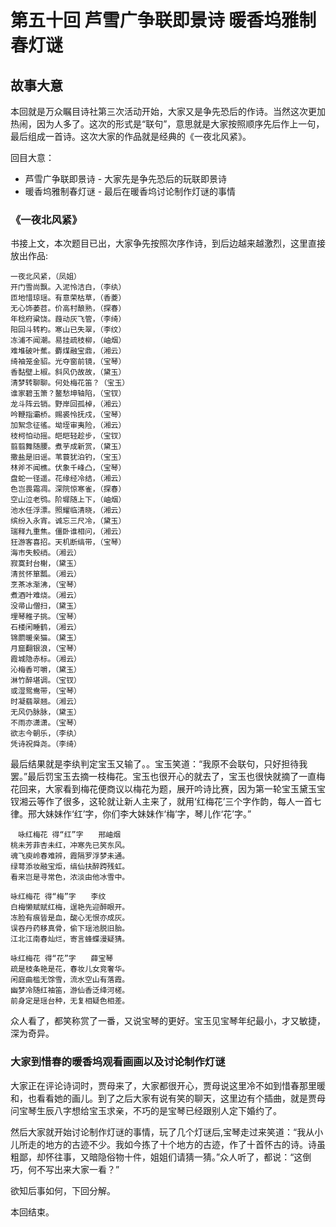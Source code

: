 # 第五十回 芦雪广争联即景诗 暖香坞雅制春灯谜

## 故事大意

本回就是万众瞩目诗社第三次活动开始，大家又是争先恐后的作诗。当然这次更加热闹，因为人多了。这次的形式是“联句”，意思就是大家按照顺序先后作上一句，最后组成一首诗。这次大家的作品就是经典的《一夜北风紧》。

回目大意：

* 芦雪广争联即景诗 - 大家先是争先恐后的玩联即景诗
* 暖香坞雅制春灯谜 - 最后在暖香坞讨论制作灯谜的事情

### 《一夜北风紧》

书接上文，本次题目已出，大家争先按照次序作诗，到后边越来越激烈，这里直接放出作品:

```shell
一夜北风紧，（凤姐）
开门雪尚飘。入泥怜洁白，（李纨）
匝地惜琼瑶。有意荣枯草，（香菱）
无心饰萎苕。价高村酿熟，（探春）
年稔府粱饶。葭动灰飞管，（李绮）
阳回斗转杓。寒山已失翠，（李纹）
冻浦不闻潮。易挂疏枝柳，（岫烟）
难堆破叶蕉。麝煤融宝鼎，（湘云）
绮袖笼金貂。光夺窗前镜，（宝琴）
香黏壁上椒。斜风仍故故，（黛玉）
清梦转聊聊。何处梅花笛？（宝玉）
谁家碧玉箫？鳌愁坤轴陷，（宝钗）
龙斗阵云销。野岸回孤棹，（湘云）
吟鞭指灞桥。赐裘怜抚戍，（宝琴）
加絮念征徭。坳垤审夷险，（湘云）
枝柯怕动摇。皑皑轻趁步，（宝钗）
翦翦舞随腰。煮芋成新赏，（黛玉）
撒盐是旧谣。苇蓑犹泊钓，（宝玉）
林斧不闻樵。伏象千峰凸，（宝琴）
盘蛇一径遥。花缘经冷结，（湘云）
色岂畏霜凋。深院惊寒雀，（探春）
空山泣老鸮。阶墀随上下，（岫烟）
池水任浮漂。照耀临清晓，（湘云）
缤纷入永宵。诚忘三尺冷，（黛玉）
瑞释九重焦。僵卧谁相问，（湘云）
狂游客喜招。天机断缟带，（宝琴）
海市失鲛绡。（湘云）
寂寞封台榭，（黛玉）
清贫怀箪瓢。（湘云）
烹茶冰渐沸，（宝琴）
煮酒叶难烧。（湘云）
没帚山僧扫，（黛玉）
埋琴稚子挑。（宝琴）
石楼闲睡鹤，（湘云）
锦罽暖亲猫。（黛玉）
月窟翻银浪，（宝琴）
霞城隐赤标。（湘云）
沁梅香可嚼，（黛玉）
淋竹醉堪调。（宝钗）
或湿鸳鸯带，（宝琴）
时凝翡翠翘。（湘云）
无风仍脉脉，（黛玉）
不雨亦潇潇。（宝琴）
欲志今朝乐，（李纨）
凭诗祝舜尧。（李绮）
```

最后结果就是李纨判定宝玉又输了。。宝玉笑道：“我原不会联句，只好担待我罢。”最后罚宝玉去摘一枝梅花。宝玉也很开心的就去了，宝玉也很快就摘了一直梅花回来，大家看到梅花便商议以梅花为题，展开吟诗比赛，因为第一轮宝玉黛玉宝钗湘云等作了很多，这轮就让新人主来了，就用‘红梅花’三个字作韵，每人一首七律。邢大妹妹作‘红’字，你们李大妹妹作‘梅’字，琴儿作‘花’字。”

```shell
　咏红梅花 得“红”字　　邢岫烟
桃未芳菲杏未红，冲寒先已笑东风。
魂飞庾岭春难辨，霞隔罗浮梦未通。
绿萼添妆融宝炬，缟仙扶醉跨残虹。
看来岂是寻常色，浓淡由他冰雪中。　

咏红梅花 得“梅”字　　李纹
白梅懒赋赋红梅，逞艳先迎醉眼开。
冻脸有痕皆是血，酸心无恨亦成灰。
误吞丹药移真骨，偷下瑶池脱旧胎。
江北江南春灿烂，寄言蜂蝶漫疑猜。

咏红梅花 得“花”字　　薛宝琴
疏是枝条艳是花，春妆儿女竞奢华。
闲庭曲槛无馀雪，流水空山有落霞。
幽梦冷随红袖笛，游仙香泛绛河槎。
前身定是瑶台种，无复相疑色相差。
```

众人看了，都笑称赏了一番，又说宝琴的更好。宝玉见宝琴年纪最小，才又敏捷，深为奇异。

### 大家到惜春的暖香坞观看画画以及讨论制作灯谜

大家正在评论诗词时，贾母来了，大家都很开心，贾母说这里冷不如到惜春那里暖和，也看看她的画儿。到了之后大家有说有笑的聊天，这里边有个插曲，就是贾母问宝琴生辰八字想给宝玉求亲，不巧的是宝琴已经跟别人定下婚约了。

然后大家就开始讨论制作灯谜的事情，玩了几个灯谜后,宝琴走过来笑道：“我从小儿所走的地方的古迹不少。我如今拣了十个地方的古迹，作了十首怀古的诗。诗虽粗鄙，却怀往事，又暗隐俗物十件，姐姐们请猜一猜。”众人听了，都说：“这倒巧，何不写出来大家一看？”

欲知后事如何，下回分解。

本回结束。
